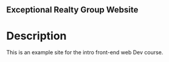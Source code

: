 Exceptional Realty Group Website
----

# Description

This is an example site for the intro front-end web Dev course.